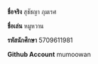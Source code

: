 **ชื่อจริง** สุชัชญา ภุมเรศ

**ชื่อเล่น** หมูหวาน

**รหัสนักศึกษา** 5709611981

**Github Account** mumoowan

